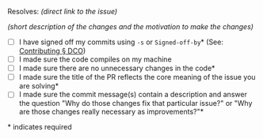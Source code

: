 <!--

IMPORTANT! READ

Any spam PRs will be closed.
Please make sure your PR
complies with the requirements.
-->

Resolves: *(direct link to the issue)*

*(short description of the changes and the motivation to make the changes)*

<!-- Use "x" to fill the checkboxes below like [x]
an asterisk (*) after the entry indicates required
-->

- [ ] I have signed off my commits using `-s` or `Signed-off-by`\* (See: [Contributing § DCO](https://github.com/tenacityteam/tenacity/blob/master/CONTRIBUTING.md#developer-certificate-of-origin))
- [ ] I made sure the code compiles on my machine
- [ ] I made sure there are no unnecessary changes in the code\*
- [ ] I made sure the title of the PR reflects the core meaning of the issue you are solving\*
- [ ] I made sure the commit message(s) contain a description and answer the question "Why do those changes fix that particular issue?" or "Why are those changes really necessary as improvements?"\*

\* indicates required